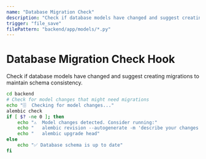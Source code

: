 ```yaml
---
name: "Database Migration Check"
description: "Check if database models have changed and suggest creating migrations"
trigger: "file_save"
filePattern: "backend/app/models/*.py"
---
```


# Database Migration Check Hook

Check if database models have changed and suggest creating migrations to maintain schema consistency.

```bash
cd backend
# Check for model changes that might need migrations
echo "🗄️  Checking for model changes..."
alembic check
if [ $? -ne 0 ]; then
    echo "⚠️  Model changes detected. Consider running:"
    echo "   alembic revision --autogenerate -m 'describe your changes'"
    echo "   alembic upgrade head"
else
    echo "✅ Database schema is up to date"
fi
```